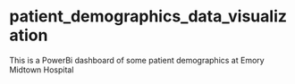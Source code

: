 # patient_demographics_data_visualization
This is a PowerBi dashboard of some patient demographics at Emory Midtown Hospital
